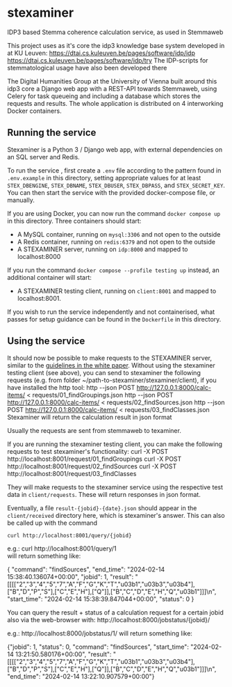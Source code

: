 # stexaminer
IDP3 based Stemma coherence calculation service, as used in Stemmaweb

This project uses as it's core the idp3 knowledge base system developed in at KU Leuven:
https://dtai.cs.kuleuven.be/pages/software/idp/idp
https://dtai.cs.kuleuven.be/pages/software/idp/try
The IDP-scripts for stemmatological usage have also been developed there

The Digital Humanities Group at the University of Vienna built around this idp3 core a Django web app with a REST-API towards Stemmaweb, using Celery for task queueing and including a database which stores the requests and results.
The whole application is distributed on 4 interworking Docker containers.

## Running the service

Stexaminer is a Python 3 / Django web app, with external dependencies on an SQL server and Redis. 

To run the service , first create a `.env` file according to the pattern found in `.env.example` in this directory, setting appropriate values for at least `STEX_DBENGINE`, `STEX_DBNAME`, `STEX_DBUSER`, `STEX_DBPASS`, and `STEX_SECRET_KEY`. You can then start the service with the provided docker-compose file, or manually.

If you are using Docker, you can now run the command `docker compose up` in this directory. Three containers should start:

- A MySQL container, running on `mysql:3306` and not open to the outside
- A Redis container, running on `redis:6379` and not open to the outside
- A STEXAMINER server, running on `idp:8000` and mapped to localhost:8000

If you run the command `docker compose --profile testing up` instead, an additional container will start:

- A STEXAMINER testing client, running on `client:8001` and mapped to localhost:8001.

If you wish to run the service independently and not containerised, what passes for setup guidance can be found in the `Dockerfile` in this directory.

## Using the service

It should now be possible to make requests to the STEXAMINER server, similar to the [guidelines in the white paper](https://stemmaweb.net/?p=58).
Without using the stexaminer testing client (see above), you can send to stexaminer the following requests  (e.g. from folder ~/path-to-stexaminer/stexaminer/client), if you have installed the http tool:
    http --json POST http://127.0.0.1:8000/calc-items/ < requests/01_findGroupings.json
    http --json POST http://127.0.0.1:8000/calc-items/ < requests/02_findSources.json
    http --json POST http://127.0.0.1:8000/calc-items/ < requests/03_findClasses.json
Stexaminer will return the calculation result in json format

Usually the requests are sent from stemmaweb to texaminer.
    
If you are running the stexaminer testing client, you can make the following requests to test stexaminer's functionality:
    curl -X POST http://localhost:8001/request/01_findGroupings
    curl -X POST http://localhost:8001/request/02_findSources
    curl -X POST http://localhost:8001/request/03_findClasses

They will make requests to the stexaminer service using the respective test data in `client/requests`. 
These will return responses in json format.


Eventually, a file `result-{jobid}-{date}.json` should appear in the `client/received` directory here, which is stexaminer's answer. This can also be called up with the command

    curl http://localhost:8001/query/{jobid}
    
e.g.:
    curl http://localhost:8001/query/1        
will return something like:

{
  "command": "findSources",
  "end_time": "2024-02-14 15:38:40.136074+00:00",
  "jobid": 1,
  "result": "[[[[\"2\",\"3\",\"4\",\"5\",\"7\",\"A\",\"F\",\"G\",\"K\",\"T\",\"u03b1\",\"u03b3\",\"u03b4\"],[\"B\",\"D\",\"P\",\"S\"],[\"C\",\"E\",\"H\"],[\"Q\"]],[\"B\",\"C\",\"D\",\"E\",\"H\",\"Q\",\"u03b1\"]]]\n",
  "start_time": "2024-02-14 15:38:39.847044+00:00",
  "status": 0
}
    
    
    
You can query the result + status of a calculation request for a certain jobid also via the web-browser with:
   http://localhost:8000/jobstatus/{jobid}/

e.g.:
   http://localhost:8000/jobstatus/1/
will return something like:
   
{"jobid": 1, "status": 0, "command": "findSources", "start_time": "2024-02-14 13:21:50.580176+00:00", "result": "[[[[\"2\",\"3\",\"4\",\"5\",\"7\",\"A\",\"F\",\"G\",\"K\",\"T\",\"u03b1\",\"u03b3\",\"u03b4\"],[\"B\",\"D\",\"P\",\"S\"],[\"C\",\"E\",\"H\"],[\"Q\"]],[\"B\",\"C\",\"D\",\"E\",\"H\",\"Q\",\"u03b1\"]]]\n", "end_time": "2024-02-14 13:22:10.907579+00:00"}
